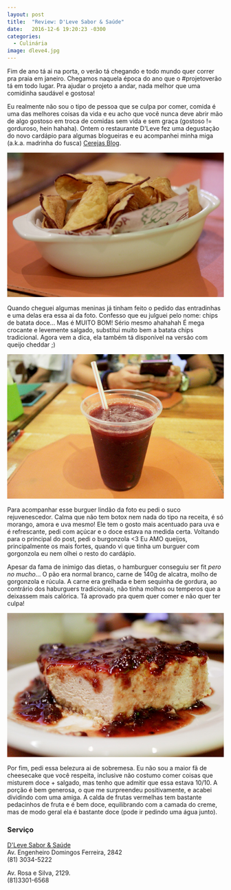 ```yaml
---
layout: post
title:  "Review: D'Leve Sabor & Saúde"
date:   2016-12-6 19:20:23 -0300
categories:
  - Culinária
image: dleve4.jpg
---
```


Fim de ano tá ai na porta, o verão tá chegando e todo mundo quer correr pra praia em janeiro. Chegamos naquela época do ano que o #projetoverão tá em todo lugar. Pra ajudar o projeto a andar, nada melhor que uma comidinha saudável e gostosa!

Eu realmente não sou o tipo de pessoa que se culpa por comer, comida é uma das melhores coisas da vida e eu acho que você nunca deve abrir mão de algo gostoso em troca de comidas sem vida e sem graça (gostoso != gorduroso, hein hahaha). Ontem o restaurante D'Leve fez uma degustação do novo cardápio para algumas blogueiras e eu acompanhei minha miga (a.k.a. madrinha do fusca) [Cerejas Blog](https://www.instagram.com/cerejasblog/).

![Chips de batata doce](/assets/images/posts/dleve1.jpg)

Quando cheguei algumas meninas já tinham feito o pedido das entradinhas e uma delas era essa ai da foto. Confesso que eu julguei pelo nome: chips de batata doce... Mas é MUITO BOM! Sério mesmo ahahahah É mega crocante e levemente salgado, substitui muito bem a batata chips tradicional. Agora vem a dica, ela também tá disponível na versão com queijo cheddar ;)

![Suco rejuvenescedor](/assets/images/posts/dleve2.jpg)

Para acompanhar esse burguer lindão da foto eu pedi o suco rejuvenescedor. Calma que não tem botox nem nada do tipo na receita, é só morango, amora e uva mesmo! Ele tem o gosto mais acentuado para uva e é refrescante, pedi com açúcar e o doce estava na medida certa. Voltando para o principal do post, pedi o burgonzola <3 Eu AMO queijos, principalmente os mais fortes, quando vi que tinha um burguer com gorgonzola eu nem olhei o resto do cardápio.

Apesar da fama de inimigo das dietas, o hamburguer conseguiu ser fit *pero no mucho*... O pão era normal branco, carne de 140g de alcatra, molho de gorgonzola e rúcula. A carne era grelhada e bem sequinha de gordura, ao contrário dos haburguers tradicionais, não tinha molhos ou temperos que a deixassem mais calórica. Tá aprovado pra quem quer comer e não quer ter culpa!

![cheesecake de frutas vermelhas](/assets/images/posts/dleve3.jpg)

Por fim, pedi essa belezura ai de sobremesa. Eu não sou a maior fã de cheesecake que você respeita, inclusive não costumo comer coisas que misturem doce + salgado, mas tenho que admitir que essa estava 10/10. A porção é bem generosa, o que me surpreendeu positivamente, e acabei dividindo com uma amiga. A calda de frutas vermelhas tem bastante pedacinhos de fruta e é bem doce, equilibrando com a camada do creme, mas de modo geral ela é bastante doce (pode ir pedindo uma água junto).

### Serviço

[D'Leve Sabor & Saúde](https://www.facebook.com/dlevesabor/)  
Av. Engenheiro Domingos Ferreira, 2842   
(81) 3034-5222  

Av. Rosa e Silva, 2129.  
(81)3301-6568

